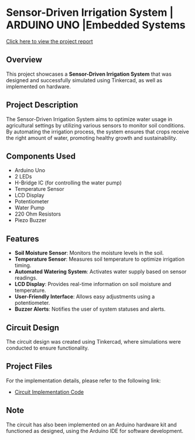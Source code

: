 # Sensor-Driven Irrigation System | ARDUINO UNO |Embedded Systems

[Click here to view the project report](https://github.com/bipriti/Automated-Sensor-Driven-Irrigation-HARDWARE-/blob/main/Automated%20Sensor%20driven%20Irrigation.pdf)

## Overview

This project showcases a **Sensor-Driven Irrigation System** that was designed and successfully simulated using Tinkercad, as well as implemented on hardware.

## Project Description

The Sensor-Driven Irrigation System aims to optimize water usage in agricultural settings by utilizing various sensors to monitor soil conditions. By automating the irrigation process, the system ensures that crops receive the right amount of water, promoting healthy growth and sustainability.

## Components Used

- Arduino Uno
- 2 LEDs
- H-Bridge IC (for controlling the water pump)
- Temperature Sensor
- LCD Display
- Potentiometer
- Water Pump
- 220 Ohm Resistors
- Piezo Buzzer

## Features

- **Soil Moisture Sensor**: Monitors the moisture levels in the soil.
- **Temperature Sensor**: Measures soil temperature to optimize irrigation timing.
- **Automated Watering System**: Activates water supply based on sensor readings.
- **LCD Display**: Provides real-time information on soil moisture and temperature.
- **User-Friendly Interface**: Allows easy adjustments using a potentiometer.
- **Buzzer Alerts**: Notifies the user of system statuses and alerts.

## Circuit Design

The circuit design was created using Tinkercad, where simulations were conducted to ensure functionality.

## Project Files

For the implementation details, please refer to the following link:
- [Circuit Implementation Code](https://github.com/bipriti/Automated-Sensor-Driven-Irrigation-ARDUINO-UNO/blob/main/Circuit%20implementation%20Code.c)

## Note

The circuit has also been implemented on an Arduino hardware kit and functioned as designed, using the Arduino IDE for software development.
